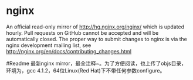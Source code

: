 # nginx
An official read-only mirror of http://hg.nginx.org/nginx/ which is updated hourly. Pull requests on GitHub cannot be accepted and will be automatically closed. The proper way to submit changes to nginx is via the nginx development mailing list, see http://nginx.org/en/docs/contributing_changes.html

#Readme
最新nginx mirror，最全注释~。为了方便阅读，也上传了objs目录，环境为，gcc 4.1.2，64位Linux(Red Hat)下不带任何参数configure。
